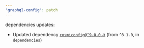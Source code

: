 ```yaml
---
'graphql-config': patch
---
```


dependencies updates:

- Updated dependency [`cosmiconfig@^9.0.0` ↗︎](https://www.npmjs.com/package/cosmiconfig/v/9.0.0) (from `^8.1.0`, in `dependencies`)

